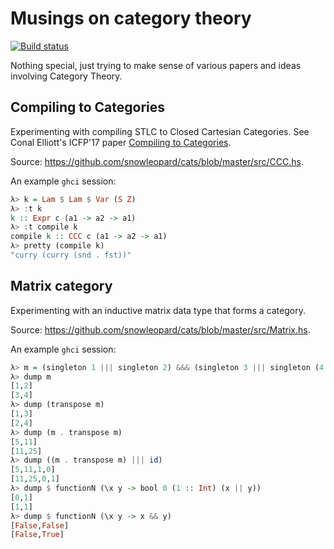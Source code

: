 # Musings on category theory

[![Build status](https://img.shields.io/github/workflow/status/snowleopard/cats/ci/master.svg)](https://github.com/snowleopard/cats/actions)

Nothing special, just trying to make sense of various papers and ideas involving
Category Theory.

## Compiling to Categories

Experimenting with compiling STLC to Closed Cartesian Categories.
See Conal Elliott's ICFP'17 paper
[Compiling to Categories](http://conal.net/papers/compiling-to-categories/compiling-to-categories.pdf).

Source: https://github.com/snowleopard/cats/blob/master/src/CCC.hs.

An example `ghci` session:
```haskell
λ> k = Lam $ Lam $ Var (S Z)
λ> :t k
k :: Expr c (a1 -> a2 -> a1)
λ> :t compile k
compile k :: CCC c (a1 -> a2 -> a1)
λ> pretty (compile k)
"curry (curry (snd . fst))"
```

## Matrix category

Experimenting with an inductive matrix data type that forms a category.

Source: https://github.com/snowleopard/cats/blob/master/src/Matrix.hs.

An example `ghci` session:
```haskell
λ> m = (singleton 1 ||| singleton 2) &&& (singleton 3 ||| singleton (4 :: Int))
λ> dump m
[1,2]
[3,4]
λ> dump (transpose m)
[1,3]
[2,4]
λ> dump (m . transpose m)
[5,11]
[11,25]
λ> dump ((m . transpose m) ||| id)
[5,11,1,0]
[11,25,0,1]
λ> dump $ functionN (\x y -> bool 0 (1 :: Int) (x || y))
[0,1]
[1,1]
λ> dump $ functionN (\x y -> x && y)
[False,False]
[False,True]
```
